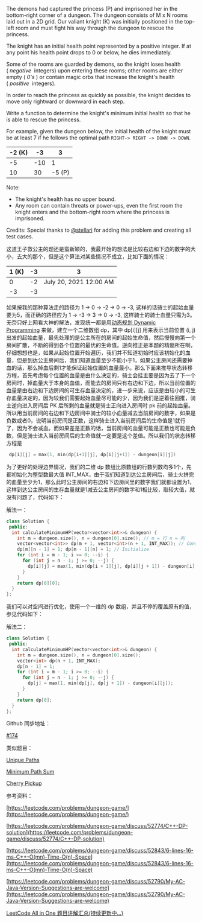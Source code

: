 The demons had captured the princess (P) and imprisoned her in the bottom-right corner of a dungeon. The dungeon consists of M x N rooms laid out in a 2D grid. Our valiant knight (K) was initially positioned in the top-left room and must fight his way through the dungeon to rescue the princess.

The knight has an initial health point represented by a positive integer. If at any point his health point drops to 0 or below, he dies immediately.

Some of the rooms are guarded by demons, so the knight loses health ( _negative_  integers) upon entering these rooms; other rooms are either empty ( _0's_ ) or contain magic orbs that increase the knight's health ( _positive_  integers).

In order to reach the princess as quickly as possible, the knight decides to move only rightward or downward in each step.

Write a function to determine the knight's minimum initial health so that he is able to rescue the princess.

For example, given the dungeon below, the initial health of the knight must be at least 7 if he follows the optimal path `RIGHT-> RIGHT -> DOWN -> DOWN`.

|-2 (K)|-3|3|
|---|---|---|
|-5|-10|1|
|10|30|-5 (P)|

Note:

- The knight's health has no upper bound.
- Any room can contain threats or power-ups, even the first room the knight enters and the bottom-right room where the princess is imprisoned.

Credits: Special thanks to [@stellari](https://oj.leetcode.com/discuss/user/stellari) for adding this problem and creating all test cases.

这道王子救公主的题还是蛮新颖的，我最开始的想法是比较右边和下边的数字的大小，去大的那个，但是这个算法对某些情况不成立，比如下面的情况：

|1 (K)|-3|3|
|---|---|---|
|0|-2|July 20, 2021 12:00 AM|
|-3|-3||

如果按我的那种算法走的路径为 1 -> 0 -> -2 -> 0 -> -3, 这样的话骑士的起始血量要为5，而正确的路径应为 1 -> -3 -> 3 -> 0 -> -3, 这样骑士的骑士血量只需为3。无奈只好上网看大神的解法，发现统一都是用[动态规划 Dynamic Programming](http://zh.wikipedia.org/wiki/%E5%8A%A8%E6%80%81%E8%A7%84%E5%88%92) 来做，建立一个二维数组 dp，其中 dp[i][j] 用来表示当前位置 (i, j) 出发的起始血量，最先处理的是公主所在的房间的起始生命值，然后慢慢向第一个房间扩散，不断的得到各个位置的最优的生命值。逆向推正是本题的精髓所在啊，仔细想想也是，如果从起始位置开始遍历，我们并不知道初始时应该初始化的血量，但是到达公主房间后，我们知道血量至少不能小于1，如果公主房间还需要掉血的话，那么掉血后剩1才能保证起始位置的血量最小。那么下面来推导状态转移方程，首先考虑每个位置的血量是由什么决定的，骑士会挂主要是因为去了下一个房间时，掉血量大于本身的血值，而能去的房间只有右边和下边，所以当前位置的血量是由右边和下边房间的可生存血量决定的，进一步来说，应该是由较小的可生存血量决定的，因为较我们需要起始血量尽可能的少，因为我们是逆着往回推，骑士逆向进入房间后 PK 后所剩的血量就是骑士正向进入房间时 pk 前的起始血量。所以用当前房间的右边和下边房间中骑士的较小血量减去当前房间的数字，如果是负数或者0，说明当前房间是正数，这样骑士进入当前房间后的生命值是1就行了，因为不会减血。而如果差是正数的话，当前房间的血量可能是正数也可能是负数，但是骑士进入当前房间后的生命值就一定要是这个差值。所以我们的状态转移方程是

```cpp
 dp[i][j] = max(1, min(dp[i+1][j], dp[i][j+1]) - dungeon[i][j])
```

为了更好的处理边界情况，我们的二维 dp 数组比原数组的行数列数均多1个，先都初始化为整型数最大值 INT_MAX，由于我们知道到达公主房间后，骑士火拼完的血量至少为1，那么此时公主房间的右边和下边房间里的数字我们就都设置为1，这样到达公主房间的生存血量就是1减去公主房间的数字和1相比较，取较大值，就没有问题了，代码如下：

解法一：

```cpp
class Solution {
 public:
  int calculateMinimumHP(vector<vector<int>>& dungeon) {
    int m = dungeon.size(), n = dungeon[0].size(); // m = 行 n = 列
    vector<vector<int>> dp(m + 1, vector<int>(n + 1, INT_MAX)); // Construct
    dp[m][n - 1] = 1; dp[m - 1][n] = 1; // Initialize
    for (int i = m - 1; i >= 0; --i) {
      for (int j = n - 1; j >= 0; --j) {
        dp[i][j] = max(1, min(dp[i + 1][j], dp[i][j + 1]) - dungeon[i][j]);
      }
    }
    return dp[0][0];
  }
};
```

我们可以对空间进行优化，使用一个一维的 dp 数组，并且不停的覆盖原有的值，参见代码如下：

解法二：

```cpp
class Solution {
 public:
  int calculateMinimumHP(vector<vector<int>>& dungeon) {
    int m = dungeon.size(), n = dungeon[0].size();
    vector<int> dp(n + 1, INT_MAX);
    dp[n - 1] = 1;
    for (int i = m - 1; i >= 0; --i) {
      for (int j = n - 1; j >= 0; --j) {
        dp[j] = max(1, min(dp[j], dp[j + 1]) - dungeon[i][j]);
      }
    }
    return dp[0];
  }
};
```

Github 同步地址：

[#174](https://github.com/grandyang/leetcode/issues/174)

类似题目：

[Unique Paths](http://www.cnblogs.com/grandyang/p/4353555.html)

[Minimum Path Sum](http://www.cnblogs.com/grandyang/p/4353255.html)

[Cherry Pickup](http://www.cnblogs.com/grandyang/p/8215787.html)

参考资料：

[https://leetcode.com/problems/dungeon-game/](https://leetcode.com/problems/dungeon-game/)

[https://leetcode.com/problems/dungeon-game/discuss/52774/C++-DP-solution](https://leetcode.com/problems/dungeon-game/discuss/52774/C++-DP-solution)

[](https://leetcode.com/problems/dungeon-game/discuss/52843/6-lines-16-ms-C++-O(mn)-Time-O(n)-Space)[https://leetcode.com/problems/dungeon-game/discuss/52843/6-lines-16-ms-C++-O(mn)-Time-O(n)-Space](https://leetcode.com/problems/dungeon-game/discuss/52843/6-lines-16-ms-C++-O(mn)-Time-O(n)-Space)

[https://leetcode.com/problems/dungeon-game/discuss/52790/My-AC-Java-Version-Suggestions-are-welcome](https://leetcode.com/problems/dungeon-game/discuss/52790/My-AC-Java-Version-Suggestions-are-welcome)

[LeetCode All in One 题目讲解汇总(持续更新中...)](http://www.cnblogs.com/grandyang/p/4606334.html)